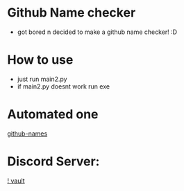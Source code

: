 # Github Name checker
* got bored n decided to make a github name checker! :D

# How to use
* just run main2.py
* if main2.py doesnt work run exe

# Automated one
[github-names](https://github.com/KAMKAZEMARCI/3-char-github-names/)

# Discord Server:
[! vault](https://discord.gg/DybAf2Tk9G)
